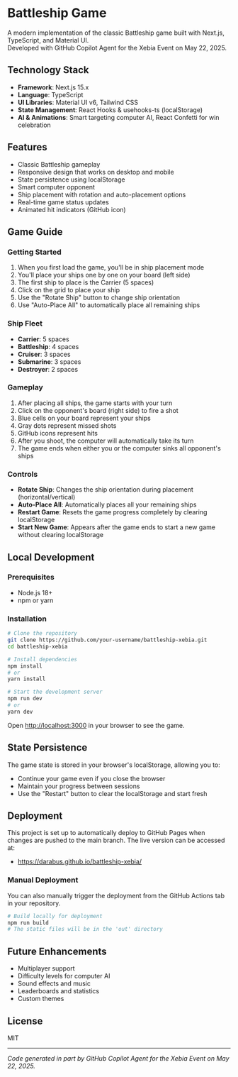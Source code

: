 # Battleship Game

A modern implementation of the classic Battleship game built with Next.js, TypeScript, and Material UI.  
Developed with GitHub Copilot Agent for the Xebia Event on May 22, 2025.

## Technology Stack

- **Framework**: Next.js 15.x
- **Language**: TypeScript
- **UI Libraries**: Material UI v6, Tailwind CSS
- **State Management**: React Hooks & usehooks-ts (localStorage)
- **AI & Animations**: Smart targeting computer AI, React Confetti for win celebration

## Features

- Classic Battleship gameplay
- Responsive design that works on desktop and mobile
- State persistence using localStorage
- Smart computer opponent
- Ship placement with rotation and auto-placement options
- Real-time game status updates
- Animated hit indicators (GitHub icon)

## Game Guide

### Getting Started

1. When you first load the game, you'll be in ship placement mode
2. You'll place your ships one by one on your board (left side)
3. The first ship to place is the Carrier (5 spaces)
4. Click on the grid to place your ship
5. Use the "Rotate Ship" button to change ship orientation
6. Use "Auto-Place All" to automatically place all remaining ships

### Ship Fleet

- **Carrier**: 5 spaces
- **Battleship**: 4 spaces
- **Cruiser**: 3 spaces
- **Submarine**: 3 spaces
- **Destroyer**: 2 spaces

### Gameplay

1. After placing all ships, the game starts with your turn
2. Click on the opponent's board (right side) to fire a shot
3. Blue cells on your board represent your ships
4. Gray dots represent missed shots
5. GitHub icons represent hits
6. After you shoot, the computer will automatically take its turn
7. The game ends when either you or the computer sinks all opponent's ships

### Controls

- **Rotate Ship**: Changes the ship orientation during placement (horizontal/vertical)
- **Auto-Place All**: Automatically places all your remaining ships
- **Restart Game**: Resets the game progress completely by clearing localStorage
- **Start New Game**: Appears after the game ends to start a new game without clearing localStorage

## Local Development

### Prerequisites

- Node.js 18+ 
- npm or yarn

### Installation

```bash
# Clone the repository
git clone https://github.com/your-username/battleship-xebia.git
cd battleship-xebia

# Install dependencies
npm install
# or
yarn install

# Start the development server
npm run dev
# or
yarn dev
```

Open [http://localhost:3000](http://localhost:3000) in your browser to see the game.

## State Persistence

The game state is stored in your browser's localStorage, allowing you to:
- Continue your game even if you close the browser
- Maintain your progress between sessions
- Use the "Restart" button to clear the localStorage and start fresh

## Deployment

This project is set up to automatically deploy to GitHub Pages when changes are pushed to the main branch. The live version can be accessed at: 
- https://darabus.github.io/battleship-xebia/

### Manual Deployment

You can also manually trigger the deployment from the GitHub Actions tab in your repository.

```bash
# Build locally for deployment 
npm run build
# The static files will be in the 'out' directory
```

## Future Enhancements

- Multiplayer support
- Difficulty levels for computer AI
- Sound effects and music
- Leaderboards and statistics
- Custom themes

## License

MIT

---
*Code generated in part by GitHub Copilot Agent for the Xebia Event on May 22, 2025.*
